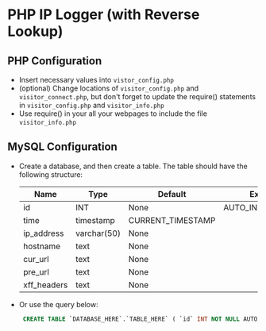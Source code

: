 # PHP IP Logger (with Reverse Lookup)

## PHP Configuration
+ Insert necessary values into ```vistor_config.php```
+ (optional) Change locations of ```visitor_config.php``` and ```visitor_connect.php```, but don't forget to update the require() statements in ```visitor_config.php``` and ```visitor_info.php```
+ Use require() in your all your webpages to include the file ```visitor_info.php```

## MySQL Configuration
+ Create a database, and then create a table. The table should have the following structure:

    |Name|Type|Default|Extra|
    |---|---|---|---|
    id|INT|None|AUTO_INCREMENT
    time|timestamp|CURRENT_TIMESTAMP|
    ip_address|varchar(50)|None
    hostname|text|None
    cur_url|text|None
    pre_url|text|None
    xff_headers|text|None

+ Or use the query below:

    ```sql
     CREATE TABLE `DATABASE_HERE`.`TABLE_HERE` ( `id` INT NOT NULL AUTO_INCREMENT , `time` TIMESTAMP NOT NULL DEFAULT CURRENT_TIMESTAMP , `ip_address` VARCHAR(50) NOT NULL , `hostname` VARCHAR(100) NOT NULL , `cur_url` TEXT NOT NULL , `pre_url` TEXT NOT NULL , `xff_headers` TEXT NOT NULL ,'country' VARCHAR(30) NOT NULL ,'city' VARCHAR(30) NOT NULL , PRIMARY KEY (`id`)) ENGINE = InnoDB CHARSET=utf8 COLLATE utf8_general_ci; 
     ```

